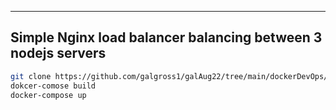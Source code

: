 ----
## Simple Nginx load balancer balancing between 3 nodejs servers 
```bash
git clone https://github.com/galgross1/galAug22/tree/main/dockerDevOps/api && cd api
dokcer-comose build
docker-compose up
```


